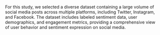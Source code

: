 For this study, we selected a diverse dataset containing a large volume of social media posts across multiple platforms, including Twitter, Instagram, and Facebook. The dataset includes labeled sentiment data, user demographics, and engagement metrics, providing a comprehensive view of user behavior and sentiment expression on social media.
